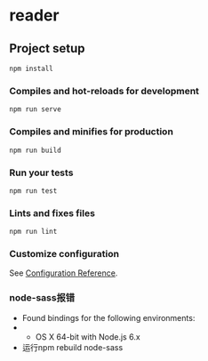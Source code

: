 # reader

## Project setup
```
npm install
```

### Compiles and hot-reloads for development
```
npm run serve
```

### Compiles and minifies for production
```
npm run build
```

### Run your tests
```
npm run test
```

### Lints and fixes files
```
npm run lint
```

### Customize configuration
See [Configuration Reference](https://cli.vuejs.org/config/).

### node-sass报错
* Found bindings for the following environments:
* - OS X 64-bit with Node.js 6.x<br>
* 运行npm rebuild node-sass
